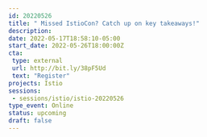 ```yaml
---
id: 20220526
title: " Missed IstioCon? Catch up on key takeaways!"
description: 
date: 2022-05-17T18:58:10-05:00
start_date: 2022-05-26T18:00:00Z
cta: 
 type: external
 url: http://bit.ly/38pF5Ud
 text: "Register"
projects: Istio
sessions: 
 - sessions/istio/istio-20220526
type_event: Online
status: upcoming
draft: false
---
```





